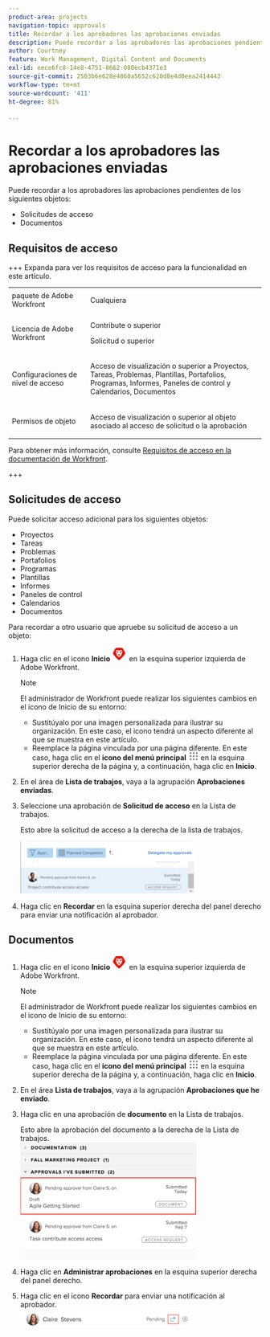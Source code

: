 ```yaml
---
product-area: projects
navigation-topic: approvals
title: Recordar a los aprobadores las aprobaciones enviadas
description: Puede recordar a los aprobadores las aprobaciones pendientes de los objetos en Workfront.
author: Courtney
feature: Work Management, Digital Content and Documents
exl-id: eece6fc8-14e8-4751-8662-080ecb4371e3
source-git-commit: 2503b6e628e4860a5652c620d8e4d0eea2414443
workflow-type: tm+mt
source-wordcount: '411'
ht-degree: 81%

---
```


# Recordar a los aprobadores las aprobaciones enviadas

Puede recordar a los aprobadores las aprobaciones pendientes de los siguientes objetos:

* Solicitudes de acceso
* Documentos

## Requisitos de acceso

+++ Expanda para ver los requisitos de acceso para la funcionalidad en este artículo.

<table style="table-layout:auto"> 
 <col> 
 <col> 
 <tbody> 
  <tr> 
   <td role="rowheader">paquete de Adobe Workfront</td> 
   <td> <p>Cualquiera</p> </td> 
  </tr> 
  <tr> 
   <td role="rowheader">Licencia de Adobe Workfront</td> 
   <td>
   <p>Contribute o superior</p>
   <p>Solicitud o superior</p>
   </td> 
  </tr> 
  <tr> 
   <td role="rowheader">Configuraciones de nivel de acceso</td> 
   <td> <p>Acceso de visualización o superior a Proyectos, Tareas, Problemas, Plantillas, Portafolios, Programas, Informes, Paneles de control y Calendarios, Documentos</p></td> 
  </tr> 
  <tr> 
   <td role="rowheader">Permisos de objeto</td> 
   <td> <p>Acceso de visualización o superior al objeto asociado al acceso de solicitud o la aprobación </p></td> 
  </tr> 
 </tbody> 
</table>

Para obtener más información, consulte [Requisitos de acceso en la documentación de Workfront](/help/quicksilver/administration-and-setup/add-users/access-levels-and-object-permissions/access-level-requirements-in-documentation.md).

+++

## Solicitudes de acceso

Puede solicitar acceso adicional para los siguientes objetos:

* Proyectos
* Tareas
* Problemas
* Portafolios
* Programas
* Plantillas
* Informes
* Paneles de control
* Calendarios
* Documentos

Para recordar a otro usuario que apruebe su solicitud de acceso a un objeto:

1. Haga clic en el icono **Inicio** ![Icono de inicio](assets/home-icon-30x29.png) en la esquina superior izquierda de Adobe Workfront.

   >[!NOTE]
   >
   >El administrador de Workfront puede realizar los siguientes cambios en el icono de Inicio de su entorno:
   >
   >* Sustitúyalo por una imagen personalizada para ilustrar su organización. En este caso, el icono tendrá un aspecto diferente al que se muestra en este artículo.
   >* Reemplace la página vinculada por una página diferente. En este caso, haga clic en el **icono del menú principal** ![Menú principal](assets/main-menu-icon.png) en la esquina superior derecha de la página y, a continuación, haga clic en **Inicio**.

1. En el área de **Lista de trabajos**, vaya a la agrupación **Aprobaciones enviadas**.

1. Seleccione una aprobación de **Solicitud de acceso** en la Lista de trabajos.

   Esto abre la solicitud de acceso a la derecha de la lista de trabajos.

   ![Solicitud de acceso pendiente de aprobación](assets/access-request-pending-approval-nwe-350x104.png)

1. Haga clic en **Recordar** en la esquina superior derecha del panel derecho para enviar una notificación al aprobador.

## Documentos

1. Haga clic en el icono **Inicio** ![Icono de inicio](assets/home-icon-30x29.png) en la esquina superior izquierda de Adobe Workfront.

   >[!NOTE]
   >
   >El administrador de Workfront puede realizar los siguientes cambios en el icono de Inicio de su entorno:
   >
   >* Sustitúyalo por una imagen personalizada para ilustrar su organización. En este caso, el icono tendrá un aspecto diferente al que se muestra en este artículo.
   >* Reemplace la página vinculada por una página diferente. En este caso, haga clic en el **icono del menú principal** ![Menú principal](assets/main-menu-icon.png) en la esquina superior derecha de la página y, a continuación, haga clic en **Inicio**.

1. En el área **Lista de trabajos**, vaya a la agrupación **Aprobaciones que he enviado**.

1. Haga clic en una aprobación de **documento** en la Lista de trabajos.

   Esto abre la aprobación del documento a la derecha de la Lista de trabajos.\
   ![Aprobación de documento](assets/document-350x232.png)

1. Haga clic en **Administrar aprobaciones** en la esquina superior derecha del panel derecho.
1. Haga clic en el icono **Recordar** para enviar una notificación al aprobador.\
   ![reminder.png](assets/remind-350x41.png)
